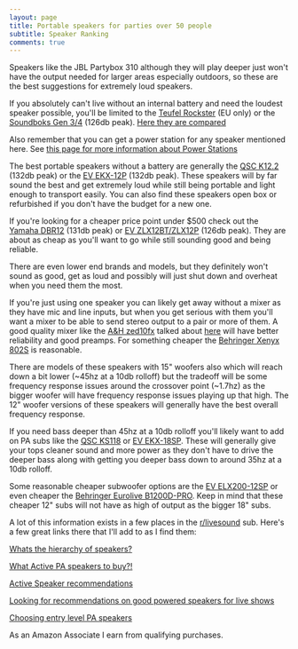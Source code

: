 ```yaml
---
layout: page
title: Portable speakers for parties over 50 people
subtitle: Speaker Ranking
comments: true
---
```


Speakers like the JBL Partybox 310 although they will play deeper just won't have the output needed for larger areas especially outdoors, so these are the best suggestions for extremely loud speakers.

If you absolutely can't live without an internal battery and need the loudest speaker possible, you'll be limited to the [Teufel Rockster](https://lu.teufelaudio.com/rockster-105575000) (EU only) or the [Soundboks Gen 3/4](https://soundboks.com/products/speakers/soundboks-4) (126db peak). [Here they are compared](https://www.youtube.com/watch?v=h_LMN0-o9VI)

Also remember that you can get a power station for any speaker mentioned here. See [this page for more information about Power Stations](/portable-power-stations/)

The best portable speakers without a battery are generally the [QSC K12.2](https://www.amazon.com/QSC-K12-2-Active-Powered-Loudspeaker/dp/B06Y477LND/ref=sr_1_1?&_encoding=UTF8&tag=rankingspea01-20&linkCode=ur2&linkId=cf3c0056f3ef63bee7512b791af2e9b6&camp=1789&creative=9325) (132db peak) or the [EV EKX-12P](https://www.amazon.com/Electro-Voice-EKX12P-Range-Powered-Loudspeaker/dp/B0779P36PH/ref=sr_1_1?&_encoding=UTF8&tag=rankingspea01-20&linkCode=ur2&linkId=55e34def00766ce51d3d42ed06f4322a&camp=1789&creative=9325) (132db peak). These speakers will by far sound the best and get extremely loud while still being portable and light enough to transport easily. You can also find these speakers open box or refurbished if you don't have the budget for a new one.

If you're looking for a cheaper price point under $500 check out the [Yamaha DBR12](https://www.amazon.com/Yamaha-DBR-Powered-Speaker-Cabinet/dp/B00NIS8IZ0/ref=sr_1_1?&_encoding=UTF8&tag=rankingspea01-20&linkCode=ur2&linkId=628c62a4e7166b1a7c27b46a51f67711&camp=1789&creative=9325) (131db peak) or [EV ZLX12BT/ZLX12P](https://www.amazon.com/Electro-Voice-ZLX-12BT-Bluetooth-Powered-Loudspeaker/dp/B07HMLYF4J/ref=sr_1_2?&_encoding=UTF8&tag=rankingspea01-20&linkCode=ur2&linkId=942fd0e96aca51f1de196742bae887a0&camp=1789&creative=9325) (126db peak). They are about as cheap as you'll want to go while still sounding good and being reliable.

There are even lower end brands and models, but they definitely won't sound as good, get as loud and possibly will just shut down and overheat when you need them the most.

If you're just using one speaker you can likely get away without a mixer as they have mic and line inputs, but when you get serious with them you'll want a mixer to be able to send stereo output to a pair or more of them. A good quality mixer like the [A&H zed10fx](https://www.amazon.com/Allen-Heath-ZED-10FX-Onboard-Effects/dp/B003T77ZJU?&_encoding=UTF8&tag=rankingspea01-20&linkCode=ur2&linkId=1b29500398292a0e9d9cfab2217e0514&camp=1789&creative=9325) talked about [here](https://www.reddit.com/r/livesound/comments/16jsmnt/best_mixer_for_solo_musician_under_400/) will have better reliability and good preamps. For something cheaper the [Behringer Xenyx 802S](https://www.amazon.com/Behringer-802S-8-channel-Analog-Streaming/dp/B0C2BTT3DX/ref=sr_1_4?&_encoding=UTF8&tag=rankingspea01-20&linkCode=ur2&linkId=89549c06593f2541cfcf5fdb48651d8c&camp=1789&creative=9325) is reasonable.

There are models of these speakers with 15" woofers also which will reach down a bit lower (\~45hz at a 10db rolloff) but the tradeoff will be some frequency response issues around the crossover point (\~1.7hz) as the bigger woofer will have frequency response issues playing up that high. The 12" woofer versions of these speakers will generally have the best overall frequency response.

If you need bass deeper than 45hz at a 10db rolloff you'll likely want to add on PA subs like the [QSC KS118](https://www.amazon.com/QSC-KS118-Direct-Radiating-Subwoofer/dp/B07WHKCZJR/ref=sr_1_1?&_encoding=UTF8&tag=rankingspea01-20&linkCode=ur2&linkId=72a9c9bb7560cd742fbdeea2196ab94c&camp=1789&creative=9325) or [EV EKX-18SP](https://www.amazon.com/Electro-Voice-EKX18SP-1300-Powered-Subwoofer/dp/B06ZYCZPBP/ref=sr_1_1?&_encoding=UTF8&tag=rankingspea01-20&linkCode=ur2&linkId=1ee498ab11791c95c9db0527aa1bc463&camp=1789&creative=9325). These will generally give your tops cleaner sound and more power as they don't have to drive the deeper bass along with getting you deeper bass down to around 35hz at a 10db rolloff.

Some reasonable cheaper subwoofer options are the [EV ELX200-12SP](https://www.amazon.com/Electro-Voice-ELX200-12SP-1200-Powered-Subwoofer/dp/B0751MTB39/ref=sr_1_1?&_encoding=UTF8&tag=rankingspea01-20&linkCode=ur2&linkId=af87489b11f4c9b38596bd36ae4fe2ef&camp=1789&creative=9325) or even cheaper the [Behringer Eurolive B1200D-PRO](https://www.amazon.com/Behringer-B1200DPRO-BEHRINGER-EUROLIVE-B1200D-PRO/dp/B00E87OMNC/ref=sr_1_2?&_encoding=UTF8&tag=rankingspea01-20&linkCode=ur2&linkId=747eb6bd4e90bc004a2869176f637f3e&camp=1789&creative=9325). Keep in mind that these cheaper 12" subs will not have as high of output as the bigger 18" subs.

A lot of this information exists in a few places in the [r/livesound](https://www.reddit.com/r/livesound/) sub. Here's a few great links there that I'll add to as I find them:

[Whats the hierarchy of speakers?](https://www.reddit.com/r/livesound/comments/r5mg1n/comment/hmo75zu/)

[What Active PA speakers to buy?!](https://www.reddit.com/r/livesound/comments/rs83xl/what_active_pa_speakers_to_buy/)

[Active Speaker recommendations](https://www.reddit.com/r/livesound/comments/173v45v/active_speaker_recommendations/)

[Looking for recommendations on good powered speakers for live shows](https://www.reddit.com/r/livesound/comments/xjryin/looking_for_recommendations_on_good_powered/)

[Choosing entry level PA speakers](https://www.reddit.com/r/livesound/comments/1532c3e/choosing_entry_level_pa_speakers/)

As an Amazon Associate I earn from qualifying purchases.
